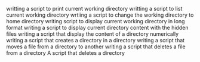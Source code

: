 writting a script to print current working directory
writting a script to list current working directory
wrtiing a script to change the working directory to home directory
writing script to display current working directory in long format
writing a script to display current directory content with the hidden files
writing a script that display the content of a directory numerically
writing a script that creates a directory in a directory
writing a script that moves a file from a directory to another
writing a script that deletes a file from a directory
A script that deletes a directory 

